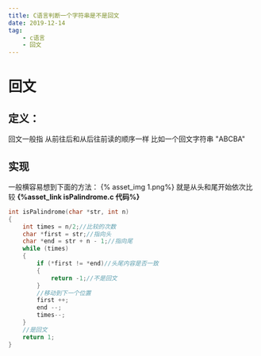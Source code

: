 ```yaml
---
title: C语言判断一个字符串是不是回文
date: 2019-12-14
tag:
    - c语言
    - 回文
---
```

# 回文
## 定义：
回文一般指 从前往后和从后往前读的顺序一样 比如一个回文字符串 "ABCBA"
## 实现
一般横容易想到下面的方法：
{% asset_img 1.png%}
就是从头和尾开始依次比较
**{%asset_link isPalindrome.c 代码%}**
```c
int isPalindrome(char *str, int n)
{
    int times = n/2;//比较的次数
    char *first = str;//指向头
    char *end = str + n - 1;//指向尾
    while (times)
    {
        if (*first != *end)//头尾内容是否一致
        {
            return -1;//不是回文
        }
        //移动到下一个位置
        first ++;
        end --;
        times--;
    }
    //是回文
    return 1;
}
```
